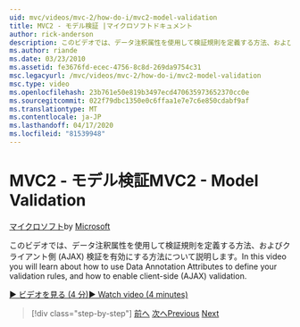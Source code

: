 ```yaml
---
uid: mvc/videos/mvc-2/how-do-i/mvc2-model-validation
title: MVC2 - モデル検証 |マイクロソフトドキュメント
author: rick-anderson
description: このビデオでは、データ注釈属性を使用して検証規則を定義する方法、およびクライアント側 (AJAX) 検証を有効にする方法について説明します。
ms.author: riande
ms.date: 03/23/2010
ms.assetid: fe3676fd-ecec-4756-8c8d-269da9754c31
msc.legacyurl: /mvc/videos/mvc-2/how-do-i/mvc2-model-validation
msc.type: video
ms.openlocfilehash: 23b761e50e819b3497ecd470635973652370cc0e
ms.sourcegitcommit: 022f79dbc1350e0c6ffaa1e7e7c6e850cdabf9af
ms.translationtype: MT
ms.contentlocale: ja-JP
ms.lasthandoff: 04/17/2020
ms.locfileid: "81539948"
---
```

# <a name="mvc2---model-validation"></a><span data-ttu-id="24fc9-103">MVC2 - モデル検証</span><span class="sxs-lookup"><span data-stu-id="24fc9-103">MVC2 - Model Validation</span></span>

<span data-ttu-id="24fc9-104">[マイクロソフト](https://github.com/microsoft)</span><span class="sxs-lookup"><span data-stu-id="24fc9-104">by [Microsoft](https://github.com/microsoft)</span></span>

<span data-ttu-id="24fc9-105">このビデオでは、データ注釈属性を使用して検証規則を定義する方法、およびクライアント側 (AJAX) 検証を有効にする方法について説明します。</span><span class="sxs-lookup"><span data-stu-id="24fc9-105">In this video you will learn about how to use Data Annotation Attributes to define your validation rules, and how to enable client-side (AJAX) validation.</span></span>

[<span data-ttu-id="24fc9-106">&#9654; ビデオを見る (4 分)</span><span class="sxs-lookup"><span data-stu-id="24fc9-106">&#9654; Watch video (4 minutes)</span></span>](https://channel9.msdn.com/Blogs/ASP-NET-Site-Videos/mvc2-model-validation)

> [!div class="step-by-step"]
> <span data-ttu-id="24fc9-107">[前へ](mvc2-stronglytyped-helpers.md)
> [次へ](mvc2-template-customization.md)</span><span class="sxs-lookup"><span data-stu-id="24fc9-107">[Previous](mvc2-stronglytyped-helpers.md)
[Next](mvc2-template-customization.md)</span></span>
